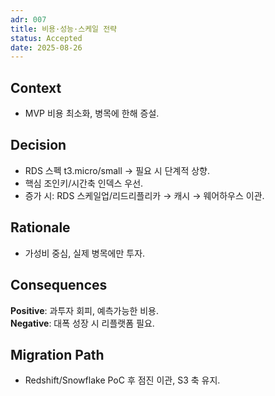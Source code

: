 ```yaml
---
adr: 007
title: 비용·성능·스케일 전략
status: Accepted
date: 2025-08-26
---
```


## Context
- MVP 비용 최소화, 병목에 한해 증설.

## Decision
- RDS 스펙 t3.micro/small → 필요 시 단계적 상향.
- 핵심 조인키/시간축 인덱스 우선.
- 증가 시: RDS 스케일업/리드리플리카 → 캐시 → 웨어하우스 이관.

## Rationale
- 가성비 중심, 실제 병목에만 투자.

## Consequences
**Positive**: 과투자 회피, 예측가능한 비용.  
**Negative**: 대폭 성장 시 리플랫폼 필요.

## Migration Path
- Redshift/Snowflake PoC 후 점진 이관, S3 축 유지.
